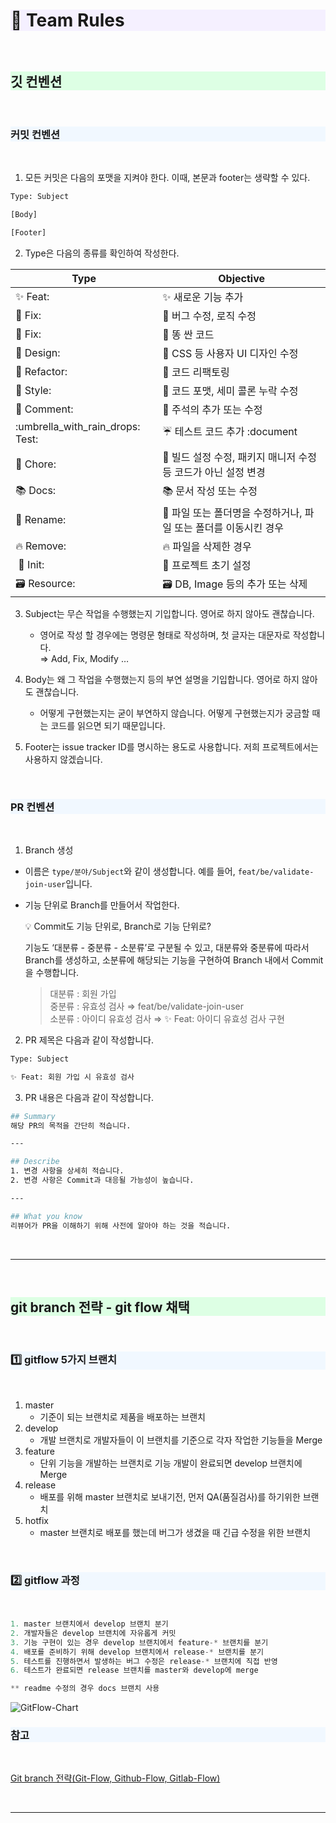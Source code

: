 # <div style='background-color: #f5f0ff'> :pushpin: Team Rules</div>

<br>

## <div style='background-color: #ddffe4'>깃 컨벤션</div>

<br>

### <div style='background-color: #f1f8ff'>커밋 컨벤션</div>

<br>

1.  모든 커밋은 다음의 포맷을 지켜야 한다. 이때, 본문과 footer는 생략할 수 있다.

```bash
Type: Subject

[Body]

[Footer]
```

2.  Type은 다음의 종류를 확인하여 작성한다.

| Type | Objective |
| --- | --- |
| :sparkles: Feat: | ✨ 새로운 기능 추가 |
| :bug: Fix: | 🐛 버그 수정, 로직 수정 |
| :poop: Fix: | 💩 똥 싼 코드 |
| :lipstick: Design: | 💄 CSS 등 사용자 UI 디자인 수정 |
| :hammer: Refactor: | 🔨 코드 리팩토링 |
| :art: Style: | 🎨 코드 포맷, 세미 콜론 누락 수정 |
| :memo: Comment:  | 📝 주석의 추가 또는 수정 |
| :umbrella_with_rain_drops: Test: | ☔ 테스트 코드 추가 :document |
| :rocket: Chore:  | 🚀 빌드 설정 수정, 패키지 매니저 수정 등 코드가 아닌 설정 변경 |
| :books: Docs: | 📚 문서 작성 또는 수정 |
| :tractor: Rename: | 🚜 파일 또는 폴더명을 수정하거나, 파일 또는 폴더를 이동시킨 경우 |
| :fire: Remove: | 🔥 파일을 삭제한 경우 |
|  :tada: Init: | 🎉 프로젝트 초기 설정 |
| :card_file_box: Resource: | 🗃️ DB, Image 등의 추가 또는 삭제  |

3.  Subject는 무슨 작업을 수행했는지 기입합니다. 영어로 하지 않아도 괜찮습니다.
    - 영어로 작성 할 경우에는 명령문 형태로 작성하며, 첫 글자는 대문자로 작성합니다.  
      ⇒  Add, Fix, Modify …

4.  Body는 왜 그 작업을 수행했는지 등의 부연 설명을 기입합니다. 영어로 하지 않아도 괜찮습니다.
    - 어떻게 구현했는지는 굳이 부연하지 않습니다. 어떻게 구현했는지가 궁금할 때는 코드를 읽으면 되기 때문입니다.
5.  Footer는 issue tracker ID를 명시하는 용도로 사용합니다. 저희 프로젝트에서는 사용하지 않겠습니다.

<br>

### <div style='background-color: #f1f8ff'>PR 컨벤션</div>

<br>

1. Branch 생성
- 이름은 `type/분야/Subject`와 같이 생성합니다. 예를 들어, `feat/be/validate-join-user`입니다.
- 기능 단위로 Branch를 만들어서 작업한다.

    <aside>
    💡 Commit도 기능 단위로, Branch로 기능 단위로?

  기능도 ‘대분류 - 중분류 - 소분류’로 구분될 수 있고, 대분류와 중분류에 따라서 Branch를 생성하고, 소분류에 해당되는 기능을 구현하여 Branch 내에서 Commit을 수행합니다.

  > 대분류 : 회원 가입  
  중분류 : 유효성 검사  ⇒  feat/be/validate-join-user  
  소분류 : 아이디 유효성 검사  ⇒  ✨ Feat: 아이디 유효성 검사 구현
  >
    </aside>

2.  PR 제목은 다음과 같이 작성합니다.

```bash
Type: Subject

✨ Feat: 회원 가입 시 유효성 검사
```

3.  PR 내용은 다음과 같이 작성합니다.

```bash
## Summary
해당 PR의 목적을 간단히 적습니다.

---

## Describe
1. 변경 사항을 상세히 적습니다.
2. 변경 사항은 Commit과 대응될 가능성이 높습니다.

---

## What you know
리뷰어가 PR을 이해하기 위해 사전에 알아야 하는 것을 적습니다.
```

<br>

---

<br>

## <div style='background-color: #ddffe4'>git branch 전략 - git flow 채택</div>

<br>

### <div style='background-color: #f1f8ff'>:one: gitflow 5가지 브랜치</div>

<br>

1.  master
    - 기준이 되는 브랜치로 제품을 배포하는 브랜치
2.  develop
    - 개발 브랜치로 개발자들이 이 브랜치를 기준으로 각자 작업한 기능들을 Merge
3.  feature
    - 단위 기능을 개발하는 브랜치로 기능 개발이 완료되면 develop 브랜치에 Merge
4.  release
    - 배포를 위해 master 브랜치로 보내기전, 먼저 QA(품질검사)를 하기위한 브랜치
5.  hotfix
    - master 브랜치로 배포를 했는데 버그가 생겼을 때 긴급 수정을 위한 브랜치

<br>

### <div style='background-color: #f1f8ff'>:two: gitflow 과정</div>

<br>


```jsx
1. master 브랜치에서 develop 브랜치 분기
2. 개발자들은 develop 브랜치에 자유롭게 커밋
3. 기능 구현이 있는 경우 develop 브랜치에서 feature-* 브랜치를 분기
4. 배포를 준비하기 위해 develop 브랜치에서 release-* 브랜치를 분기
5. 테스트를 진행하면서 발생하는 버그 수정은 release-* 브랜치에 직접 반영
6. 테스트가 완료되면 release 브랜치를 master와 develop에 merge

** readme 수정의 경우 docs 브랜치 사용
```

![GitFlow-Chart](https://s3.us-west-2.amazonaws.com/secure.notion-static.com/c80eaacd-055e-439f-9e49-130e5c6df61f/Untitled.png?X-Amz-Algorithm=AWS4-HMAC-SHA256&X-Amz-Content-Sha256=UNSIGNED-PAYLOAD&X-Amz-Credential=AKIAT73L2G45EIPT3X45%2F20230110%2Fus-west-2%2Fs3%2Faws4_request&X-Amz-Date=20230110T074404Z&X-Amz-Expires=86400&X-Amz-Signature=201a3c2e552fd0c47e367159c18c34f7c24d70034e0313e7c9e98cb092ec3442&X-Amz-SignedHeaders=host&response-content-disposition=filename%3D%22Untitled.png%22&x-id=GetObject)

### <div style='background-color: #f1f8ff'>참고</div>

<br>


[Git branch 전략(Git-Flow, Github-Flow, Gitlab-Flow)](https://velog.io/@kw2577/Git-branch-%EC%A0%84%EB%9E%B5)

<br>

---

<br>